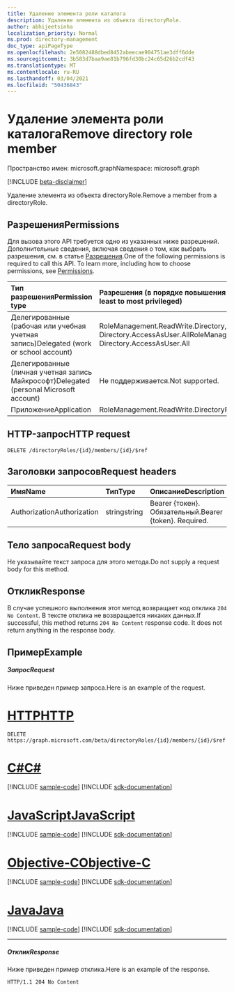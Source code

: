```yaml
---
title: Удаление элемента роли каталога
description: Удаление элемента из объекта directoryRole.
author: abhijeetsinha
localization_priority: Normal
ms.prod: directory-management
doc_type: apiPageType
ms.openlocfilehash: 2e5082488dbed8452abeecae904751ae3dff6dde
ms.sourcegitcommit: 3b583d7baa9ae81b796fd30bc24c65d26b2cdf43
ms.translationtype: MT
ms.contentlocale: ru-RU
ms.lasthandoff: 03/04/2021
ms.locfileid: "50436843"
---
```

# <a name="remove-directory-role-member"></a><span data-ttu-id="d8bad-103">Удаление элемента роли каталога</span><span class="sxs-lookup"><span data-stu-id="d8bad-103">Remove directory role member</span></span>

<span data-ttu-id="d8bad-104">Пространство имен: microsoft.graph</span><span class="sxs-lookup"><span data-stu-id="d8bad-104">Namespace: microsoft.graph</span></span>

[!INCLUDE [beta-disclaimer](../../includes/beta-disclaimer.md)]

<span data-ttu-id="d8bad-105">Удаление элемента из объекта directoryRole.</span><span class="sxs-lookup"><span data-stu-id="d8bad-105">Remove a member from a directoryRole.</span></span>

## <a name="permissions"></a><span data-ttu-id="d8bad-106">Разрешения</span><span class="sxs-lookup"><span data-stu-id="d8bad-106">Permissions</span></span>

<span data-ttu-id="d8bad-p101">Для вызова этого API требуется одно из указанных ниже разрешений. Дополнительные сведения, включая сведения о том, как выбрать разрешения, см. в статье [Разрешения](/graph/permissions-reference).</span><span class="sxs-lookup"><span data-stu-id="d8bad-p101">One of the following permissions is required to call this API. To learn more, including how to choose permissions, see [Permissions](/graph/permissions-reference).</span></span>


|<span data-ttu-id="d8bad-109">Тип разрешения</span><span class="sxs-lookup"><span data-stu-id="d8bad-109">Permission type</span></span>      | <span data-ttu-id="d8bad-110">Разрешения (в порядке повышения привилегий)</span><span class="sxs-lookup"><span data-stu-id="d8bad-110">Permissions (from least to most privileged)</span></span>              |
|:--------------------|:---------------------------------------------------------|
|<span data-ttu-id="d8bad-111">Делегированные (рабочая или учебная учетная запись)</span><span class="sxs-lookup"><span data-stu-id="d8bad-111">Delegated (work or school account)</span></span> | <span data-ttu-id="d8bad-112">RoleManagement.ReadWrite.Directory, Directory.AccessAsUser.All</span><span class="sxs-lookup"><span data-stu-id="d8bad-112">RoleManagement.ReadWrite.Directory, Directory.AccessAsUser.All</span></span>    |
|<span data-ttu-id="d8bad-113">Делегированные (личная учетная запись Майкрософт)</span><span class="sxs-lookup"><span data-stu-id="d8bad-113">Delegated (personal Microsoft account)</span></span> | <span data-ttu-id="d8bad-114">Не поддерживается.</span><span class="sxs-lookup"><span data-stu-id="d8bad-114">Not supported.</span></span>    |
|<span data-ttu-id="d8bad-115">Приложение</span><span class="sxs-lookup"><span data-stu-id="d8bad-115">Application</span></span> | <span data-ttu-id="d8bad-116">RoleManagement.ReadWrite.Directory</span><span class="sxs-lookup"><span data-stu-id="d8bad-116">RoleManagement.ReadWrite.Directory</span></span> |

## <a name="http-request"></a><span data-ttu-id="d8bad-117">HTTP-запрос</span><span class="sxs-lookup"><span data-stu-id="d8bad-117">HTTP request</span></span>

<!-- { "blockType": "ignored" } -->

```http
DELETE /directoryRoles/{id}/members/{id}/$ref
```

## <a name="request-headers"></a><span data-ttu-id="d8bad-118">Заголовки запросов</span><span class="sxs-lookup"><span data-stu-id="d8bad-118">Request headers</span></span>

| <span data-ttu-id="d8bad-119">Имя</span><span class="sxs-lookup"><span data-stu-id="d8bad-119">Name</span></span>       | <span data-ttu-id="d8bad-120">Тип</span><span class="sxs-lookup"><span data-stu-id="d8bad-120">Type</span></span> | <span data-ttu-id="d8bad-121">Описание</span><span class="sxs-lookup"><span data-stu-id="d8bad-121">Description</span></span>|
|:---------------|:--------|:----------|
| <span data-ttu-id="d8bad-122">Authorization</span><span class="sxs-lookup"><span data-stu-id="d8bad-122">Authorization</span></span>  | <span data-ttu-id="d8bad-123">string</span><span class="sxs-lookup"><span data-stu-id="d8bad-123">string</span></span>  | <span data-ttu-id="d8bad-p102">Bearer {токен}. Обязательный.</span><span class="sxs-lookup"><span data-stu-id="d8bad-p102">Bearer {token}. Required.</span></span> |

## <a name="request-body"></a><span data-ttu-id="d8bad-126">Тело запроса</span><span class="sxs-lookup"><span data-stu-id="d8bad-126">Request body</span></span>

<span data-ttu-id="d8bad-127">Не указывайте текст запроса для этого метода.</span><span class="sxs-lookup"><span data-stu-id="d8bad-127">Do not supply a request body for this method.</span></span>

## <a name="response"></a><span data-ttu-id="d8bad-128">Отклик</span><span class="sxs-lookup"><span data-stu-id="d8bad-128">Response</span></span>

<span data-ttu-id="d8bad-p103">В случае успешного выполнения этот метод возвращает код отклика `204 No Content`. В тексте отклика не возвращается никаких данных.</span><span class="sxs-lookup"><span data-stu-id="d8bad-p103">If successful, this method returns `204 No Content` response code. It does not return anything in the response body.</span></span>

## <a name="example"></a><span data-ttu-id="d8bad-131">Пример</span><span class="sxs-lookup"><span data-stu-id="d8bad-131">Example</span></span>

##### <a name="request"></a><span data-ttu-id="d8bad-132">Запрос</span><span class="sxs-lookup"><span data-stu-id="d8bad-132">Request</span></span>

<span data-ttu-id="d8bad-133">Ниже приведен пример запроса.</span><span class="sxs-lookup"><span data-stu-id="d8bad-133">Here is an example of the request.</span></span>

# <a name="http"></a>[<span data-ttu-id="d8bad-134">HTTP</span><span class="sxs-lookup"><span data-stu-id="d8bad-134">HTTP</span></span>](#tab/http)
<!-- {
  "blockType": "request",
  "name": "delete_directoryobject_from_directoryrole"
}-->

```http
DELETE https://graph.microsoft.com/beta/directoryRoles/{id}/members/{id}/$ref
```
# <a name="c"></a>[<span data-ttu-id="d8bad-135">C#</span><span class="sxs-lookup"><span data-stu-id="d8bad-135">C#</span></span>](#tab/csharp)
[!INCLUDE [sample-code](../includes/snippets/csharp/delete-directoryobject-from-directoryrole-csharp-snippets.md)]
[!INCLUDE [sdk-documentation](../includes/snippets/snippets-sdk-documentation-link.md)]

# <a name="javascript"></a>[<span data-ttu-id="d8bad-136">JavaScript</span><span class="sxs-lookup"><span data-stu-id="d8bad-136">JavaScript</span></span>](#tab/javascript)
[!INCLUDE [sample-code](../includes/snippets/javascript/delete-directoryobject-from-directoryrole-javascript-snippets.md)]
[!INCLUDE [sdk-documentation](../includes/snippets/snippets-sdk-documentation-link.md)]

# <a name="objective-c"></a>[<span data-ttu-id="d8bad-137">Objective-C</span><span class="sxs-lookup"><span data-stu-id="d8bad-137">Objective-C</span></span>](#tab/objc)
[!INCLUDE [sample-code](../includes/snippets/objc/delete-directoryobject-from-directoryrole-objc-snippets.md)]
[!INCLUDE [sdk-documentation](../includes/snippets/snippets-sdk-documentation-link.md)]

# <a name="java"></a>[<span data-ttu-id="d8bad-138">Java</span><span class="sxs-lookup"><span data-stu-id="d8bad-138">Java</span></span>](#tab/java)
[!INCLUDE [sample-code](../includes/snippets/java/delete-directoryobject-from-directoryrole-java-snippets.md)]
[!INCLUDE [sdk-documentation](../includes/snippets/snippets-sdk-documentation-link.md)]

---


##### <a name="response"></a><span data-ttu-id="d8bad-139">Отклик</span><span class="sxs-lookup"><span data-stu-id="d8bad-139">Response</span></span>

<span data-ttu-id="d8bad-140">Ниже приведен пример отклика.</span><span class="sxs-lookup"><span data-stu-id="d8bad-140">Here is an example of the response.</span></span> 
<!-- {
  "blockType": "response",
  "truncated": true
} -->

```http
HTTP/1.1 204 No Content
```

<!-- uuid: 8fcb5dbc-d5aa-4681-8e31-b001d5168d79
2015-10-25 14:57:30 UTC -->
<!--
{
  "type": "#page.annotation",
  "description": "Delete a member",
  "keywords": "",
  "section": "documentation",
  "tocPath": "",
  "suppressions": [
  ]
}
-->



